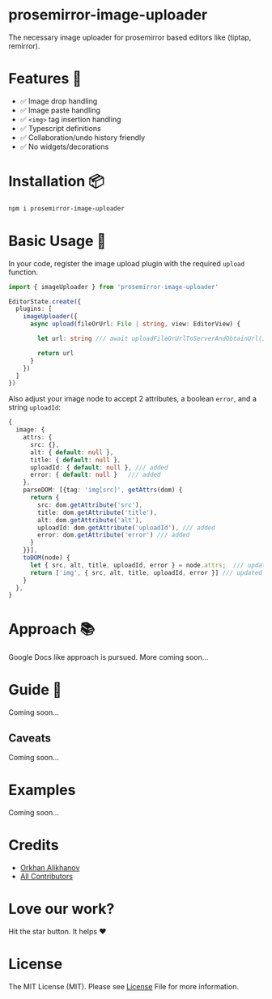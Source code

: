 # prosemirror-image-uploader

The necessary image uploader for prosemirror based editors like (tiptap, remirror).

# Features 🎉

- ✅ Image drop handling
- ✅ Image paste handling
- ✅ `<img>` tag insertion handling
- ✅ Typescript definitions
- ✅ Collaboration/undo history friendly
- ✅ No widgets/decorations
<!-- - ✅ Fully tested -->
<!-- - ✅ Fully documented -->
<!-- - ✅ Many examples -->

# Installation 📦
```bash
npm i prosemirror-image-uploader
```

# Basic Usage 📌
In your code, register the image upload plugin with the required `upload` function.
```ts
import { imageUploader } from 'prosemirror-image-uploader'

EditorState.create({
  plugins: [
    imageUploader({
      async upload(fileOrUrl: File | string, view: EditorView) {

        let url: string /// await uploadFileOrUrlToServerAndObtainUrl()

        return url
      }
    })
  ]
})
```

Also adjust your image node to accept 2 attributes, a boolean `error`, and a string `uploadId`:
```ts
{
  image: {
    attrs: {
      src: {},
      alt: { default: null },
      title: { default: null },
      uploadId: { default: null }, /// added
      error: { default: null }   /// added
    },
    parseDOM: [{tag: 'img[src]', getAttrs(dom) {
      return {
        src: dom.getAttribute('src'),
        title: dom.getAttribute('title'),
        alt: dom.getAttribute('alt'),
        uploadId: dom.getAttribute('uploadId'), /// added
        error: dom.getAttribute('error') /// added
      }
    }}],
    toDOM(node) { 
      let { src, alt, title, uploadId, error } = node.attrs;  /// updated
      return ['img', { src, alt, title, uploadId, error }] /// updated
    }
  },
}
```

# Approach 📚
Google Docs like approach is pursued. More coming soon...

# Guide 🔭
Coming soon...

## Caveats
Coming soon...

# Examples
Coming soon...

# Credits
- [Orkhan Alikhanov](https://github.com/OrkhanAlikhanov)
- [All Contributors](https://github.com/OrkhanAlikhanov/prosemirror-image-uploader/contributors)

# Love our work?
Hit the star button. It helps ❤️

# License
The MIT License (MIT). Please see [License](https://github.com/OrkhanAlikhanov/prosemirror-image-uploader/blob/master/LICENSE.md) File for more information.
